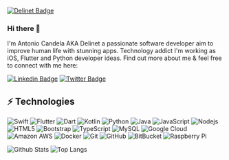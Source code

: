 [![Delinet Badge](https://img.shields.io/badge/Delinet-software%20developer%20-blue)](http://www.antoniocandela.it)

### Hi there 👋

<!--
**Delinet/Delinet** is a ✨ _special_ ✨ repository because its `README.md` (this file) appears on your GitHub profile.

Here are some ideas to get you started:

- 🔭 I’m currently working on ...
- 🌱 I’m currently learning ...
- 👯 I’m looking to collaborate on ...
- 🤔 I’m looking for help with ...
- 💬 Ask me about ...
- 📫 How to reach me: ...
- 😄 Pronouns: ...
- ⚡ Fun fact: ...
-->

I'm Antonio Candela AKA Delinet a passionate software developer aim to improve human life with stunning apps. Technology addict I'm working as iOS, Flutter and Python developer ideas. 
Find out more about me & feel free to connect with me here:

[![Linkedin Badge](https://img.shields.io/badge/-antoniocandela-blue?style=flat-square&logo=Linkedin&logoColor=white&link=https://www.linkedin.com/in/antoniocandela/)](https://www.linkedin.com/in/antoniocandela/)
[![Twitter Badge](https://img.shields.io/badge/-antoniocandela-blue?style=flat-square&logo=Twitter&logoColor=white&link=https://www.linkedin.com/in/antoniocandela/)](https://www.linkedin.com/in/antoniocandela/)

## ⚡ Technologies

![Swift](https://img.shields.io/badge/-Swift-black?style=flat-square&logo=Swift)
![Flutter](https://img.shields.io/badge/-Flutter-black?style=flat-square&logo=Flutter)
![Dart](https://img.shields.io/badge/-Dart-black?style=flat-square&logo=Dart)
![Kotlin](https://img.shields.io/badge/-Kotlin-black?style=flat-square&logo=Kotlin)
![Python](https://img.shields.io/badge/-Python-black?style=flat-square&logo=Python)
![Java](https://img.shields.io/badge/-java-black?style=flat-square&logo=java)
![JavaScript](https://img.shields.io/badge/-JavaScript-black?style=flat-square&logo=javascript)
![Nodejs](https://img.shields.io/badge/-Nodejs-black?style=flat-square&logo=Node.js)
![HTML5](https://img.shields.io/badge/-HTML5-E34F26?style=flat-square&logo=html5&logoColor=white)
![Bootstrap](https://img.shields.io/badge/-Bootstrap-563D7C?style=flat-square&logo=bootstrap)
![TypeScript](https://img.shields.io/badge/-TypeScript-007ACC?style=flat-square&logo=typescript)
![MySQL](https://img.shields.io/badge/-MySQL-black?style=flat-square&logo=mysql)
![Google Cloud](https://img.shields.io/badge/Google%20Cloud-black?style=flat-square&logo=google-cloud)
![Amazon AWS](https://img.shields.io/badge/Amazon%20AWS-232F3E?style=flat-square&logo=amazon-aws)
![Docker](https://img.shields.io/badge/-Docker-black?style=flat-square&logo=docker)
![Git](https://img.shields.io/badge/-Git-black?style=flat-square&logo=git)
![GitHub](https://img.shields.io/badge/-GitHub-181717?style=flat-square&logo=github)
![BitBucket](https://img.shields.io/badge/-BitBucket-darkblue?style=flat-square&logo=bitbucket)
![Raspberry Pi](https://img.shields.io/badge/-Raspberry%20Pi-C51A4A?style=flat-square&logo=Raspberry-Pi)

![Github Stats](https://github-readme-stats.vercel.app/api?username=Delinet&count_private=true&show_icons=true&include_all_commits=true)
![Top Langs](https://github-readme-stats.vercel.app/api/top-langs/?username=Delinet&hide=css,html,php&custom_title=Last%20Used%20Languages&layout=compact)
<!--![Visitor Badge](https://visitor-badge.laobi.icu/badge?page_id=)-->
